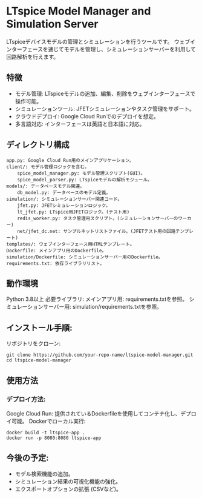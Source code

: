 

# LTspice Model Manager and Simulation Server

LTspiceデバイスモデルの管理とシミュレーションを行うツールです。
ウェブインターフェースを通じてモデルを管理し、シミュレーションサーバーを利用して回路解析を行えます。

## 特徴

* モデル管理: LTspiceモデルの追加、編集、削除をウェブインターフェースで操作可能。
* シミュレーションツール: JFETシミュレーションやタスク管理をサポート。
* クラウドデプロイ: Google Cloud Runでのデプロイを想定。
* 多言語対応: インターフェースは英語と日本語に対応。

## ディレクトリ構成

    app.py: Google Cloud Run用のメインアプリケーション。
    client/: モデル管理ロジックを含む。
        spice_model_manager.py: モデル管理スクリプト(GUI)。
        spice_model_parser.py: LTspiceモデルの解析モジュール。
    models/: データベースモデル関連。
        db_model.py: データベースのモデル定義。
    simulation/: シミュレーションサーバー関連コード。
        jfet.py: JFETシミュレーションロジック。
        lt_jfet.py: LTspice用JFETロジック。(テスト用)
        redis_worker.py: タスク管理用スクリプト。(シミュレーションサーバーのワーカー)
        net/jfet_dc.net: サンプルネットリストファイル。(JFETテスト用の回路テンプレート)
    templates/: ウェブインターフェース用HTMLテンプレート。
    Dockerfile: メインアプリ用のDockerfile。
    simulation/Dockerfile: シミュレーションサーバー用のDockerfile。
    requirements.txt: 依存ライブラリリスト。

## 動作環境

Python 3.8以上
必要ライブラリ:
    メインアプリ用: requirements.txtを参照。
    シミュレーションサーバー用: simulation/requirements.txtを参照。

## インストール手順:

リポジトリをクローン: 


    git clone https://github.com/your-repo-name/ltspice-model-manager.git
    cd ltspice-model-manager


## 使用方法

### デプロイ方法:

Google Cloud Run: 提供されているDockerfileを使用してコンテナ化し、デプロイ可能。
Dockerでローカル実行:

    docker build -t ltspice-app .
    docker run -p 8080:8080 ltspice-app

## 今後の予定:

* モデル検索機能の追加。
* シミュレーション結果の可視化機能の強化。
* エクスポートオプションの拡張 (CSVなど)。